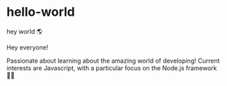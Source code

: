 # hello-world
hey world 🌎 

Hey everyone!

Passionate about learning about the amazing world of developing! Current interests are Javascript, with a particular focus on the Node.js framework 💁‍♀️
